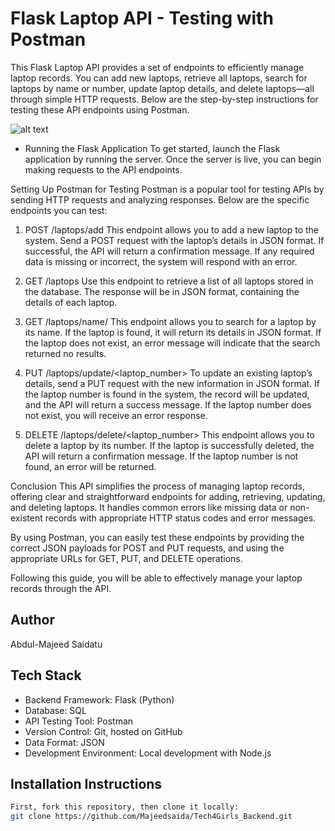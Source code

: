 # Flask Laptop API - Testing with Postman
This Flask Laptop API provides a set of endpoints to efficiently manage laptop records. You can add new laptops, retrieve all laptops, search for laptops by name or number, update laptop details, and delete laptops—all through simple HTTP requests. Below are the step-by-step instructions for testing these API endpoints using Postman.

![alt text](image-2.png)

* Running the Flask Application
To get started, launch the Flask application by running the server. Once the server is live, you can begin making requests to the API endpoints.

Setting Up Postman for Testing
Postman is a popular tool for testing APIs by sending HTTP requests and analyzing responses. Below are the specific endpoints you can test:

1. POST /laptops/add
This endpoint allows you to add a new laptop to the system. Send a POST request with the laptop’s details in JSON format. If successful, the API will return a confirmation message. If any required data is missing or incorrect, the system will respond with an error.

2. GET /laptops
Use this endpoint to retrieve a list of all laptops stored in the database. The response will be in JSON format, containing the details of each laptop.

3. GET /laptops/name/<name>
This endpoint allows you to search for a laptop by its name. If the laptop is found, it will return its details in JSON format. If the laptop does not exist, an error message will indicate that the search returned no results.

4. PUT /laptops/update/<laptop_number>
To update an existing laptop’s details, send a PUT request with the new information in JSON format. If the laptop number is found in the system, the record will be updated, and the API will return a success message. If the laptop number does not exist, you will receive an error response.

5. DELETE /laptops/delete/<laptop_number>
This endpoint allows you to delete a laptop by its number. If the laptop is successfully deleted, the API will return a confirmation message. If the laptop number is not found, an error will be returned.

Conclusion
This API simplifies the process of managing laptop records, offering clear and straightforward endpoints for adding, retrieving, updating, and deleting laptops. It handles common errors like missing data or non-existent records with appropriate HTTP status codes and error messages.

By using Postman, you can easily test these endpoints by providing the correct JSON payloads for POST and PUT requests, and using the appropriate URLs for GET, PUT, and DELETE operations.

Following this guide, you will be able to effectively manage your laptop records through the API.

## Author
Abdul-Majeed Saidatu

## Tech Stack
* Backend Framework: Flask (Python)
* Database: SQL
* API Testing Tool: Postman
* Version Control: Git, hosted on GitHub
* Data Format: JSON
* Development Environment: Local development with Node.js

## Installation Instructions
```bash
First, fork this repository, then clone it locally:
git clone https://github.com/Majeedsaida/Tech4Girls_Backend.git

````

 